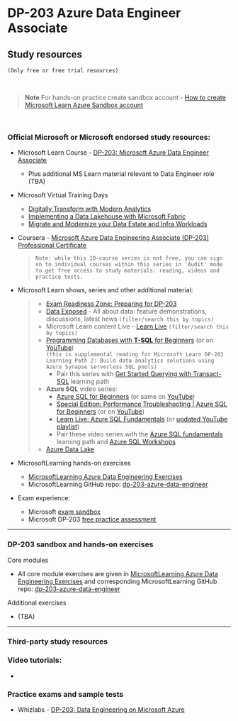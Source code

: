
# DP-203 Azure Data Engineer Associate

## Study resources
`(Only free or free trial resources)`

<br>

> **Note**
> For hands-on practice create sandbox account -
> [How to create Microsoft Learn Azure Sandbox account](https://github.com/teator/Microsoft-Certifications/blob/main/README.md#how-to-create-microsoft-learn-azure-sandbox-account)

<br>


### Official Microsoft or Microsoft endorsed study resources:
 
 - Microsoft Learn Course - [DP-203: Microsoft Azure Data Engineer Associate](https://learn.microsoft.com/en-gb/training/courses/dp-203t00)
   - Plus additional MS Learn material relevant to Data Engineer role (TBA)
 
 - Microsoft Virtual Training Days 
   - [Digitally Transform with Modern Analytics](https://events.microsoft.com/en-us/mvtd?language=English&clientTimeZone=1&scenario=Microsoft%20Azure%20Virtual%20Training%20Day:%20Digitally%20Transform%20with%20Modern%20Analytics)
   - [Implementing a Data Lakehouse with Microsoft Fabric](https://events.microsoft.com/en-us/mvtd?language=English&clientTimeZone=1&scenario=Microsoft%20Azure%20Virtual%20Training%20Day:%20Implementing%20a%20Data%20Lakehouse%20with%20Microsoft%20Fabric)
   - [Migrate and Modernize your Data Estate and Infra Workloads](https://events.microsoft.com/en-us/mvtd?language=English&clientTimeZone=1&scenario=Microsoft%20Azure%20Virtual%20Training%20Day:%20Migrate%20and%20Modernize%20your%20Data%20Estate%20and%20Infra%20Workloads)
 
 - Coursera - [Microsoft Azure Data Engineering Associate (DP-203) Professional Certificate](https://www.coursera.org/specializations/microsoft-azure-dp-900-data-fundamentals) 
   >  `Note: while this 10-course series is not free, you can sign on to individual courses within this series in 'Audit' mode to get free access to study materials: reading, videos and practice tests.`


 - Microsoft Learn shows, series and other additional material:
   > - [Exam Readiness Zone: Preparing for DP-203](https://learn.microsoft.com/en-us/shows/exam-readiness-zone/?expanded=azure&terms=203)
   > - [Data Exposed](https://learn.microsoft.com/en-us/shows/data-exposed/) - All about data: feature demonstrations, discussions, latest news  `(filter/search this by topics)`
   > - Microsoft Learn content Live - [Learn Live](https://learn.microsoft.com/en-us/shows/learn-live/) `(filter/search this by topics)`
   > - [Programming Databases with **T-SQL** for Beginners](https://learn.microsoft.com/en-us/shows/programming-databases-with-t-sql-for-beginners/) (or on [YouTube](https://www.youtube.com/playlist?list=PLlrxD0HtieHj551_lUtce08JUnTMY-y-R)) <br> `(this is supplemental reading for Microsoft Learn DP-203 Learning Path 2: Build data analytics solutions using Azure Synapse serverless SQL pools)`
   >   - Pair this series with [Get Started Querying with Transact-SQL](https://learn.microsoft.com/en-us/training/paths/get-started-querying-with-transact-sql/) learning path
   > - **Azure SQL** video series:
   >   - [Azure SQL for Beginners](https://learn.microsoft.com/en-us/shows/azure-sql-for-beginners/) (or same on [YouTube](https://www.youtube.com/playlist?list=PL3EZ3A8mHh0y0EVZoKGljNPytdjrxXIZ9))
   >   - [Special Edition: Performance Troubleshooting | Azure SQL for Beginners](https://learn.microsoft.com/en-us/shows/special-edition-performance-troubleshooting-azure-sql-for-beginners/) (or on [YouTube](https://www.youtube.com/playlist?list=PLlrxD0HtieHgDkZ84FfCSDLBcJmUn8ktU))
   >   - [Learn Live: Azure SQL Fundamentals](https://learn.microsoft.com/en-gb/shows/learn-live/?languages=sql) (or [updated YouTube playlist](https://www.youtube.com/playlist?list=PLlrxD0HtieHia4Hwxg_8_H-L7vrnk4Dz_))
   >   - Pair these video series with the [Azure SQL fundamentals](https://learn.microsoft.com/en-us/training/paths/azure-sql-fundamentals/) learning path and [Azure SQL Workshops](https://microsoft.github.io/sqlworkshops/?WT.mc_id=azuresql4beg_azuresql-ch9-code)
   > - [Azure Data Lake](https://learn.microsoft.com/en-us/shows/azuredatalake/)
   

 - MicrosoftLearning hands-on exercises
   - [MicrosoftLearning Azure Data Engineering Exercises](https://microsoftlearning.github.io/dp-203-azure-data-engineer/)
   - MicrosoftLearning GitHub repo: [dp-203-azure-data-engineer](https://github.com/MicrosoftLearning/dp-203-azure-data-engineer)

 - Exam experience:
   - Microsoft  [exam sandbox](https://aka.ms/examdemo)
   - Microsoft DP-203 [free practice assessment](https://learn.microsoft.com/credentials/certifications/exams/dp-203/practice/assessment?assessment-type=practice&assessmentId=49)

---

### DP-203 sandbox and hands-on exercises

Core modules
 - All core module exercises are given in [MicrosoftLearning Azure Data Engineering Exercises](https://microsoftlearning.github.io/dp-203-azure-data-engineer/) and corresponding MicrosoftLearning GitHub repo: [dp-203-azure-data-engineer](https://github.com/MicrosoftLearning/dp-203-azure-data-engineer)


Additional exercises
 - (TBA)




---

### Third-party study resources
### Video tutorials:

 - 


### Practice exams and sample tests
			
 - Whizlabs - [DP-203: Data Engineering on Microsoft Azure](https://www.whizlabs.com/microsoft-azure-certification-dp-203/)

